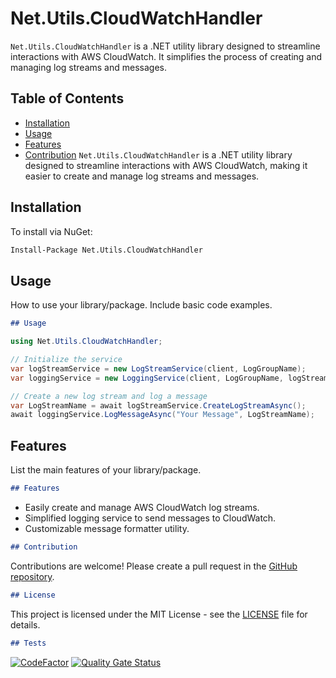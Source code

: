 # Net.Utils.CloudWatchHandler

`Net.Utils.CloudWatchHandler` is a .NET utility library designed to streamline interactions with AWS CloudWatch. It simplifies the process of creating and managing log streams and messages.

## Table of Contents
- [Installation](#installation)
- [Usage](#usage)
- [Features](#features)
- [Contribution](#contribution)
`Net.Utils.CloudWatchHandler` is a .NET utility library designed to streamline interactions with AWS CloudWatch, making it easier to create and manage log streams and messages.

## Installation

To install via NuGet:

```bash
Install-Package Net.Utils.CloudWatchHandler
```

## Usage
How to use your library/package. Include basic code examples.

```markdown
## Usage
```
```csharp
using Net.Utils.CloudWatchHandler;

// Initialize the service
var logStreamService = new LogStreamService(client, LogGroupName);
var loggingService = new LoggingService(client, LogGroupName, logStreamService);

// Create a new log stream and log a message
var LogStreamName = await logStreamService.CreateLogStreamAsync();
await loggingService.LogMessageAsync("Your Message", LogStreamName);
```

## Features
List the main features of your library/package.

```markdown
## Features
```
- Easily create and manage AWS CloudWatch log streams.
- Simplified logging service to send messages to CloudWatch.
- Customizable message formatter utility.

```markdown
## Contribution
```
Contributions are welcome! Please create a pull request in the [GitHub repository](https://github.com/The-Poolz/Net.Utils.CloudWatchHandler/tree/master).

```markdown
## License
```
This project is licensed under the MIT License - see the [LICENSE](LICENSE) file for details.

```markdown
## Tests 
```
[![CodeFactor](https://www.codefactor.io/repository/github/the-poolz/net.utils.cloudwatchhandler/badge)](https://www.codefactor.io/repository/github/the-poolz/net.utils.cloudwatchhandler)
[![Quality Gate Status](https://sonarcloud.io/api/project_badges/measure?project=The-Poolz_Net.Utils.CloudWatchHandler&metric=alert_status)](https://sonarcloud.io/summary/new_code?id=The-Poolz_Net.Utils.CloudWatchHandler)
